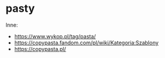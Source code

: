# pasty

Inne:

- https://www.wykop.pl/tag/pasta/
- https://copypasta.fandom.com/pl/wiki/Kategoria:Szablony
- https://copypasta.pl/
